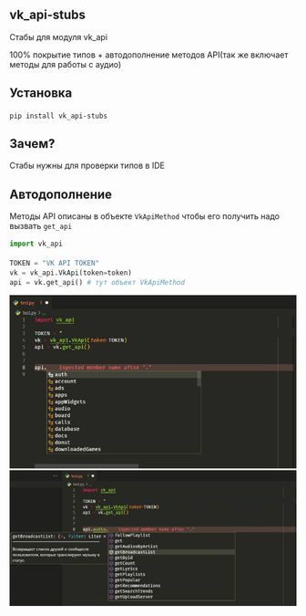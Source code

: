 ## vk_api-stubs

Стабы для модуля vk_api

100% покрытие типов + автодополнение методов API(так же включает методы для работы с аудио)

## Установка
`pip install vk_api-stubs`

## Зачем?
Стабы нужны для проверки типов в IDE

## Автодополнение
Методы API описаны в объекте `VkApiMethod` чтобы его получить надо вызвать `get_api`
```python
import vk_api

TOKEN = "VK API TOKEN"
vk = vk_api.VkApi(token=token)
api = vk.get_api() # тут объект VkApiMethod
```
![Screenshot](img/1.jpg)
![Screenshot](img/2.jpg)
